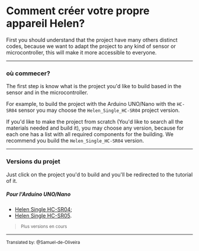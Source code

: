 # Comment créer votre propre appareil Helen?
First you should understand that the project have many others distinct codes, because we want to adapt the project to any kind of sensor or microcontroller, this will make it more accessible to everyone.

---
### où commecer?
The first step is know what is the project you'd like to build based in the sensor and in the microcontroller.

For example, to build the project with the Arduino UNO/Nano with the `HC-SR04` sensor you may choose the `Helen_Single_HC-SR04` project version.

If you'd like to make the project from scratch (You'd like to search all the materials needed and build it), you may choose any version, because for each one has a list with all required components for the building. We recommend you build the `Helen_Single_HC-SR04` version.

---
### Versions du projet
Just click on the project you'd to build and you'll be redirected to the tutorial of it.

##### Pour l'Arduino UNO/Nano
- [Helen Single HC-SR04](/Helen_Single_HC-SR04/README.md);
- [Helen Single HC-SR05](/Helen_Single_HC-SR05/README.md).

> <small>Plus versions en cours</small>

---
<small>Translated by: @Samuel-de-Oliveira</small>

